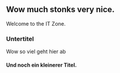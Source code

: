 ## Wow much stonks very nice.

Welcome to the IT Zone.

### Untertitel

Wow so viel geht hier ab

#### Und noch ein kleinerer Titel.
